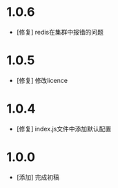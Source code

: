 # 1.0.6
- [修复] redis在集群中报错的问题

# 1.0.5
- [修复] 修改licence

# 1.0.4
- [修复] index.js文件中添加默认配置

# 1.0.0
- [添加] 完成初稿